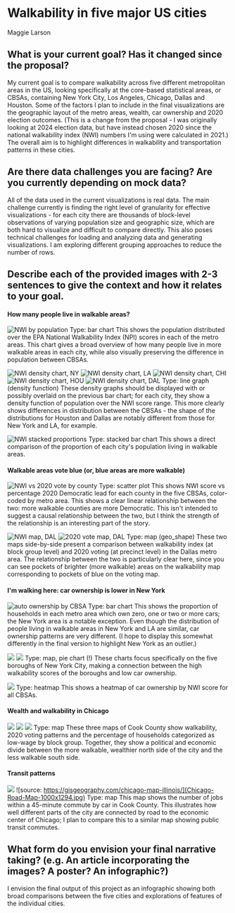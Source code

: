 # Walkability in five major US cities

Maggie Larson

## What is your current goal? Has it changed since the proposal?
My current goal is to compare walkability across five different metropolitan areas in the US, looking specifically at the core-based statistical areas, or CBSAs, containing New York City, Los Angeles, Chicago, Dallas and Houston. Some of the factors I plan to include in the final visualizations are the geographic layout of the metro areas, wealth, car ownership and 2020 election outcomes. (This is a change from the proposal - I was originally looking at 2024 election data, but have instead chosen 2020 since the national walkability index (NWI) numbers I'm using were calculated in 2021.) The overall aim is to highlight differences in walkability and transportation patterns in these cities.

## Are there data challenges you are facing? Are you currently depending on mock data?
All of the data used in the current visualizations is real data. The main challenge currently is finding the right level of granularity for effective visualizations - for each city there are thousands of block-level observations of varying population size and geographic size, which are both hard to visualize and difficult to compare directly. This also poses technical challenges for loading and analyzing data and generating visualizations. I am exploring different grouping approaches to reduce the number of rows.

## Describe each of the provided images with 2-3 sentences to give the context and how it relates to your goal.

#### How many people live in walkable areas?
![NWI by population](imgs/nwi_by_population_by_cbsa.png)
Type: bar chart
This shows the population distributed over the EPA National Walkability Index (NPI) scores in each of the metro areas. This chart gives a broad overview of how many people live in more walkable areas in each city, while also visually preserving the difference in population between CBSAs.

![NWI density chart, NY](imgs/nwi_pop_density_ny.png)
![NWI density chart, LA](imgs/nwi_pop_density_la.png)
![NWI density chart, CHI](imgs/nwi_pop_density_chi.png)
![NWI density chart, HOU](imgs/nwi_pop_density_hou.png)
![NWI density chart, DAL](imgs/nwi_pop_density_dal.png)
Type: line graph (density function)
These density graphs should be displayed with or possibly overlaid on the previous bar chart; for each city, they show a density function of population over the NWI score range. This more clearly shows differences in distribution between the CBSAs - the shape of the distributions for Houston and Dallas are notably different from those for New York and LA, for example.

![NWI stacked proportions](imgs/nwi_stacked_by_cbsa.png)
Type: stacked bar chart
This shows a direct comparison of the proportion of each city's population living in walkable areas.

#### Walkable areas vote blue (or, blue areas are more walkable)

![NWI vs 2020 vote by county](imgs/nwi_v_dem.png)
Type: scatter plot
This shows NWI score vs percentage 2020 Democratic lead for each county in the five CBSAs, color-coded by metro area. This shows a clear linear relationship between the two: more walkable counties are more Democratic. This isn't intended to suggest a causal relationship between the two, but I think the strength of the relationship is an interesting part of the story.

![NWI map, DAL](imgs/nwi_map_dal.png)
![2020 vote map, DAL](imgs/2020_map_dal.png)
Type: map (geo_shape)
These two maps side-by-side present a comparison between walkability index (at block group level) and 2020 voting (at precinct level) in the Dallas metro area. The relationship between the two is particularly clear here, since you can see pockets of brighter (more walkable) areas on the walkability map corresponding to pockets of blue on the voting map.

#### I'm walking here: car ownership is lower in New York

![auto ownership by CBSA](imgs/autoown_by_cbsa.png)
Type: bar chart
This shows the proportion of households in each metro area which own zero, one or two or more cars; the New York area is a notable exception. Even though the distribution of people living in walkable areas in New York and LA are similar, car ownership patterns are very different. (I hope to display this somewhat differently in the final version to highlight New York as an outlier.)

![](imgs/autoown_piechart.png)
![](imgs/nwi_map_nyc.png)
Type: map, pie chart (!)
These charts focus specifically on the five boroughs of New York City, making a connection between the high walkability scores of the boroughs and low car ownership.

![](imgs/nwi_v_autoown_heatmap.png)
Type: heatmap
This shows a heatmap of car ownership by NWI score for all CBSAs.

#### Wealth and walkability in Chicago

![](imgs/nwi_map_chi_cook.png)
![](imgs/2020_map_chi_cook.png)
![](imgs/wealth_map_chi_cook.png)
Type: map
These three maps of Cook County show walkability, 2020 voting patterns and the percentage of households categorized as low-wage by block group. Together, they show a political and economic divide between the more walkable, wealthier north side of the city and the less walkable south side.

#### Transit patterns

![](imgs/d4ar_chi_cook.png)
![source: https://gisgeography.com/chicago-map-illinois/](Chicago-Road-Map-1000x1294.jpg)
Type: map
This map shows the number of jobs within a 45-minute commute by car in Cook County. This illustrates how well different parts of the city are connected by road to the economic center of Chicago; I plan to compare this to a similar map showing public transit commutes.


## What form do you envision your final narrative taking? (e.g. An article incorporating the images? A poster? An infographic?)
I envision the final output of this project as an infographic showing both broad comparisons between the five cities and explorations of features of the individual cities.